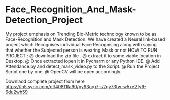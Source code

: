 # Face_Recognition_And_Mask-Detection_Project
My project emphasis on Trending Bio-Metric technology known to be as Face-Recognition and Mask Detection. We have created a Neural link-based project which Recognises individual Face Recognising along with saying that whether the Subjected person is wearing Mask or not
HOW TO RUN PROJECT :
@ download the zip file .
@ extract it to some viable location in Desktop.
@ Once extracted iopen it in Pycharm or any Python IDE.
@ Add Attendance.py and detect_mask_video.py to the Script.
@ Run the Project Script one by one.
@ OpenCV will be open accordingly.



Downlaod complete project from here
https://ln5.sync.com/dl/40811fa90/py93urg7-s2qy73tw-w5xe2fy6-6du2wh59
